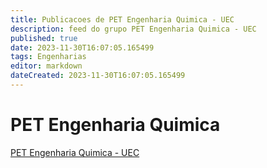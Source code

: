 ```yaml
---
title: Publicacoes de PET Engenharia Quimica - UEC
description: feed do grupo PET Engenharia Quimica - UEC
published: true
date: 2023-11-30T16:07:05.165499
tags: Engenharias
editor: markdown
dateCreated: 2023-11-30T16:07:05.165499
---
```


# PET Engenharia Quimica
[PET Engenharia Quimica - UEC](/grupo/62PETEngenhariaQuimicaUEC.md)